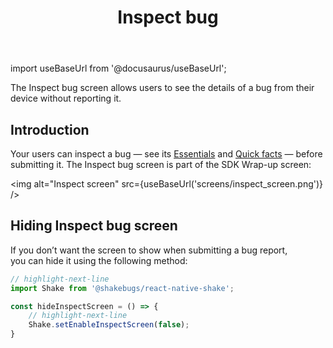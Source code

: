 ﻿---
id: inspect
title: Inspect bug
---
import useBaseUrl from '@docusaurus/useBaseUrl';

The Inspect bug screen allows users to see the details of a bug from their device without reporting it.

## Introduction
Your users can inspect a bug — see its [Essentials](/react/essentials.md) and [Quick facts](react/quick-facts.md) — before submitting it. The Inspect bug screen is part of the SDK Wrap-up screen:

<img
  alt="Inspect screen"
  src={useBaseUrl('screens/inspect_screen.png')}
/>

## Hiding Inspect bug screen
If you don’t want the screen to show when submitting a bug report,  
you can hide it using the following method:

```javascript title="App.js"
// highlight-next-line
import Shake from '@shakebugs/react-native-shake';

const hideInspectScreen = () => {
    // highlight-next-line
    Shake.setEnableInspectScreen(false);
}
```
